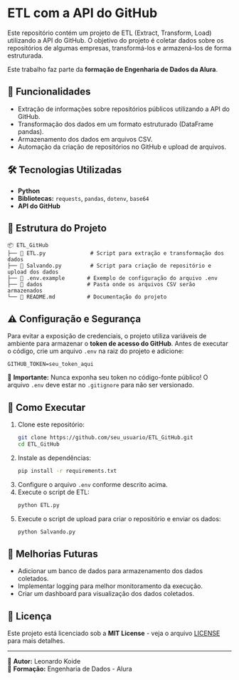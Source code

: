 # ETL com a API do GitHub

Este repositório contém um projeto de ETL (Extract, Transform, Load) utilizando a API do GitHub. O objetivo do projeto é coletar dados sobre os repositórios de algumas empresas, transformá-los e armazená-los de forma estruturada.

Este trabalho faz parte da **formação de Engenharia de Dados da Alura**.

## 📌 Funcionalidades

- Extração de informações sobre repositórios públicos utilizando a API do GitHub.
- Transformação dos dados em um formato estruturado (DataFrame pandas).
- Armazenamento dos dados em arquivos CSV.
- Automação da criação de repositórios no GitHub e upload de arquivos.

## 🛠️ Tecnologias Utilizadas

- **Python**
- **Bibliotecas:** `requests`, `pandas`, `dotenv`, `base64`
- **API do GitHub**

## 📂 Estrutura do Projeto

```
📦 ETL_GitHub
├── 📄 ETL.py              # Script para extração e transformação dos dados
├── 📄 Salvando.py         # Script para criação de repositório e upload dos dados
├── 📄 .env.example       # Exemplo de configuração do arquivo .env
├── 📂 dados              # Pasta onde os arquivos CSV serão armazenados
└── 📄 README.md          # Documentação do projeto
```

## ⚠️ Configuração e Segurança

Para evitar a exposição de credenciais, o projeto utiliza variáveis de ambiente para armazenar o **token de acesso do GitHub**. Antes de executar o código, crie um arquivo `.env` na raiz do projeto e adicione:

```
GITHUB_TOKEN=seu_token_aqui
```

🚨 **Importante:** Nunca exponha seu token no código-fonte público! O arquivo `.env` deve estar no `.gitignore` para não ser versionado.

## 🚀 Como Executar

1. Clone este repositório:
   ```bash
   git clone https://github.com/seu_usuario/ETL_GitHub.git
   cd ETL_GitHub
   ```
2. Instale as dependências:
   ```bash
   pip install -r requirements.txt
   ```
3. Configure o arquivo `.env` conforme descrito acima.
4. Execute o script de ETL:
   ```bash
   python ETL.py
   ```
5. Execute o script de upload para criar o repositório e enviar os dados:
   ```bash
   python Salvando.py
   ```

## 📌 Melhorias Futuras

- Adicionar um banco de dados para armazenamento dos dados coletados.
- Implementar logging para melhor monitoramento da execução.
- Criar um dashboard para visualização dos dados coletados.

## 📄 Licença

Este projeto está licenciado sob a **MIT License** - veja o arquivo [LICENSE](LICENSE) para mais detalhes.

---
📌 **Autor:** Leonardo Koide  
📌 **Formação:** Engenharia de Dados - Alura

